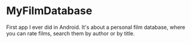 # MyFilmDatabase

First app I ever did in Android. It's about a personal film database, where you can rate films, search them by author or by title.
